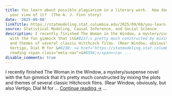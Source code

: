 ```yaml
---
title: You learn about possible plagiarism in a literary work.  How does that affect
  your view of it?  (The A. J. Finn story)
date: '2025-09-08'
linkTitle: https://statmodeling.stat.columbia.edu/2025/09/08/you-learn-about-possible-plagiarism-in-a-literary-work-how-does-that-affect-your-view-of-it-the-a-j-finn-story/
source: Statistical Modeling, Causal Inference, and Social Science
description: I recently finished The Woman in the Window, a mystery/suspense novel
  with the fun gimmick that it&#8217;s pretty much constructed by mixing the plots
  and themes of several classic Hitchcock films. (Rear Window, obviously, but also
  Vertigo, Dial M for &#8230; <a href="https://statmodeling.stat.columbia.edu/2025/09/08/you-learn-about-possible-plagiarism-in-a-literary-work-how-does-that-affect-your-view-of-it-the-a-j-finn-story/">Continue
  reading <span class="meta-nav">&#8594;</span></a> ...
disable_comments: true
---
```

I recently finished The Woman in the Window, a mystery/suspense novel with the fun gimmick that it&#8217;s pretty much constructed by mixing the plots and themes of several classic Hitchcock films. (Rear Window, obviously, but also Vertigo, Dial M for &#8230; <a href="https://statmodeling.stat.columbia.edu/2025/09/08/you-learn-about-possible-plagiarism-in-a-literary-work-how-does-that-affect-your-view-of-it-the-a-j-finn-story/">Continue reading <span class="meta-nav">&#8594;</span></a> ...
